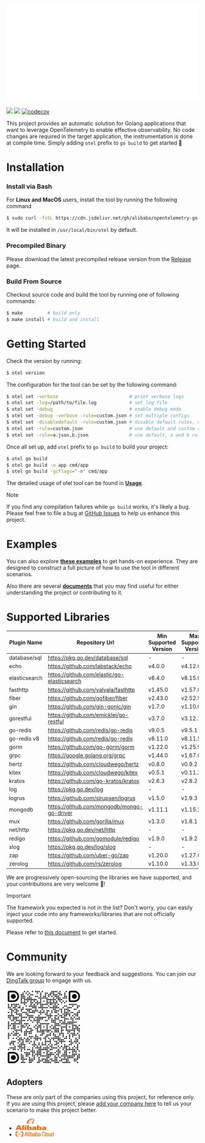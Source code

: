 ![](docs/anim-logo.svg)

[![](https://shields.io/badge/Docs-English-blue?logo=Read%20The%20Docs)](./docs/README.md)
[![](https://shields.io/badge/Readme-中文-blue?logo=Read%20The%20Docs)](./docs/README_CN.md)
[![codecov](https://codecov.io/gh/alibaba/opentelemetry-go-auto-instrumentation/branch/main/graph/badge.svg)](https://codecov.io/gh/alibaba/opentelemetry-go-auto-instrumentation)

This project provides an automatic solution for Golang applications that want to
leverage OpenTelemetry to enable effective observability. No code changes are
required in the target application, the instrumentation is done at compile
time. Simply adding `otel` prefix to `go build` to get started :rocket:

# Installation

### Install via Bash
For **Linux and MacOS** users, install the tool by running the following command
```bash
$ sudo curl -fsSL https://cdn.jsdelivr.net/gh/alibaba/opentelemetry-go-auto-instrumentation@main/install.sh | sudo bash
```
It will be installed in `/usr/local/bin/otel` by default.

### Precompiled Binary

Please download the latest precompiled release version from
the [Release](https://github.com/alibaba/opentelemetry-go-auto-instrumentation/releases)
page.

### Build From Source

Checkout source code and build the tool by running one of following commands:

```bash
$ make         # build only
$ make install # build and install
```

# Getting Started

Check the version by running:
```bash
$ otel version
```

The configuration for the tool can be set by the following command:

```bash
$ otel set -verbose                          # print verbose logs
$ otel set -log=/path/to/file.log            # set log file
$ otel set -debug                            # enable debug mode
$ otel set -debug -verbose -rule=custom.json # set multiple configs
$ otel set -disabledefault -rule=custom.json # disable default rules, use custom rules only
$ otel set -rule=custom.json                 # use default and custom rules
$ otel set -rule=a.json,b.json               # use default, a and b rules
```

Once all set up, add `otel` prefix to `go build` to build your project:

```bash
$ otel go build
$ otel go build -o app cmd/app
$ otel go build -gcflags="-m" cmd/app
```

The detailed usage of otel tool can be found in [**Usage**](./docs/usage.md).

> [!NOTE]
> If you find any compilation failures while `go build` works, it's likely a bug.
> Please feel free to file a bug
> at [GitHub Issues](https://github.com/alibaba/opentelemetry-go-auto-instrumentation/issues)
> to help us enhance this project.

# Examples

You can also explore [**these examples**](./example/) to get hands-on experience. They are designed to construct a full picture of how to use the tool in different scenarios.

Also there are several [**documents**](./docs) that you may find useful for either understanding the project or contributing to it.

# Supported Libraries

| Plugin Name   | Repository Url                             | Min Supported Version | Max Supported Version |
|---------------| ------------------------------------------ |-----------------------|-----------------------|
| database/sql  | https://pkg.go.dev/database/sql            | -                     | -                     |
| echo          | https://github.com/labstack/echo           | v4.0.0                | v4.12.0               |
| elasticsearch | https://github.com/elastic/go-elasticsearch| v8.4.0                | v8.15.0               |
| fasthttp      | https://github.com/valyala/fasthttp        | v1.45.0               | v1.57.0               |
| fiber         | https://github.com/gofiber/fiber           | v2.43.0               | v2.52.5               |
| gin           | https://github.com/gin-gonic/gin           | v1.7.0                | v1.10.0               |
| gorestful     | https://github.com/emicklei/go-restful     | v3.7.0                | v3.12.1               |
| go-redis      | https://github.com/redis/go-redis          | v9.0.5                | v9.5.1                |
| go-redis v8   | https://github.com/redis/go-redis          | v8.11.0               | v8.11.5               |
| gorm          | https://github.com/go-gorm/gorm            | v1.22.0               | v1.25.9               |
| grpc          | https://google.golang.org/grpc             | v1.44.0               | v1.67.0               |
| hertz         | https://github.com/cloudwego/hertz         | v0.8.0                | v0.9.2                |
| kitex         | https://github.com/cloudwego/kitex         | v0.5.1                | v0.11.3               |
| kratos        | https://github.com/go-kratos/kratos        | v2.6.3                | v2.8.2                |
| log           | https://pkg.go.dev/log                     | -                     | -                     |
| logrus        | https://github.com/sirupsen/logrus         | v1.5.0                | v1.9.3                |
| mongodb       | https://github.com/mongodb/mongo-go-driver | v1.11.1               | v1.15.2               |
| mux           | https://github.com/gorilla/mux             | v1.3.0                | v1.8.1                |
| net/http      | https://pkg.go.dev/net/http                | -                     | -                     |
| redigo        | https://github.com/gomodule/redigo         | v1.9.0                | v1.9.2                |
| slog          | https://pkg.go.dev/log/slog                | -                     | -                     |
| zap           | https://github.com/uber-go/zap             | v1.20.0               | v1.27.0               |
| zerolog       | https://github.com/rs/zerolog              | v1.10.0               | v1.33.0               |

We are progressively open-sourcing the libraries we have supported, and your contributions are very welcome 💖!

> [!IMPORTANT]
> The framework you expected is not in the list? Don't worry, you can easily inject your code into any frameworks/libraries that are not officially supported.
>
> Please refer to [this document](./docs/how-to-add-a-new-rule.md) to get started.

# Community

We are looking forward to your feedback and suggestions. You can join
our [DingTalk group](https://qr.dingtalk.com/action/joingroup?code=v1,k1,GyDX5fUTYnJ0En8MrVbHBYTGUcPXJ/NdsmLODGibd0w=&_dt_no_comment=1&origin=11? )
to engage with us.

<img src="docs/dingtalk.png" height="200">

## Adopters

These are only part of the companies using this project, for reference only. If you are using this project, please [add your company here](https://github.com/alibaba/opentelemetry-go-auto-instrumentation/issues/225) to tell us your scenario to make this project better.

- <img src="./docs/alibaba.png" width="80">
- <img src="./docs/aliyun.png" width="100">